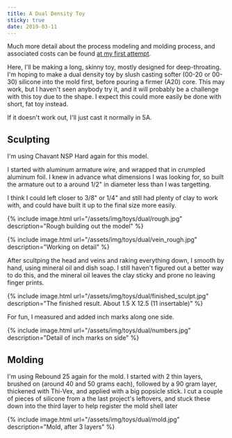 ```yaml
---
title: A Dual Density Toy
sticky: true
date: 2019-03-11
---
```


Much more detail about the process modeling and molding process, and associated costs can be found [at my first attempt](/toys/first-attempt).

Here, I'll be making a long, skinny toy, mostly designed for deep-throating. I'm hoping to make a dual density toy by slush casting
softer (00-20 or 00-30) silicone into the mold first, before pouring a firmer (A20) core. This may work, but I haven't seen
anybody try it, and it will probably be a challenge with this toy due to the shape. I expect this could more easily be done
with short, fat toy instead.

If it doesn't work out, I'll just cast it normally in 5A. 

## Sculpting

I'm using Chavant NSP Hard again for this model.

I started with aluminum armature wire, and wrapped that in crumpled aluminum foil. I knew in advance what 
dimensions I was looking for, so built the armature out to a around 1/2&quot; in diameter less than I was targetting.

I think I could left closer to 3/8&quot; or 1/4&quot; and still had plenty of clay to work with, and could have built
it up to the final size more easily.

{% include image.html url="/assets/img/toys/dual/rough.jpg" description="Rough building out the model" %}

{% include image.html url="/assets/img/toys/dual/vein_rough.jpg" description="Working on detail" %}

After scultping the head and veins and raking everything down, I smooth by hand, using mineral oil and dish soap. 
I still haven't figured out a better way to do this, and the mineral oil leaves the clay sticky and prone no leaving finger
prints.

{% include image.html url="/assets/img/toys/dual/finished_sculpt.jpg" description="The finished result. About 1.5 X 12.5 (11 insertable)" %}

For fun, I measured and added inch marks along one side.

{% include image.html url="/assets/img/toys/dual/numbers.jpg" description="Detail of inch marks on side" %}

## Molding

I'm using Rebound 25 again for the mold. I started with 2 thin layers, brushed on (around 40 and 50 grams each), followed
by a 90 gram layer, thickened with Thi-Vex, and applied with a big popsicle stick. I cut a couple of pieces of silicone
from a the last project's leftovers, and stuck these down into the third layer to help register the mold shell later

{% include image.html url="/assets/img/toys/dual/mold.jpg" description="Mold, after 3 layers" %}
